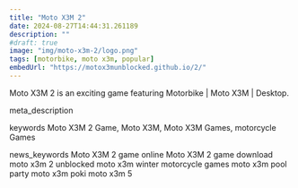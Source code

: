 ```yaml
---
title: "Moto X3M 2"
date: 2024-08-27T14:44:31.261189
description: ""
#draft: true
image: "img/moto-x3m-2/logo.png"
tags: [motorbike, moto x3m, popular]
embedUrl: "https://motox3munblocked.github.io/2/"
---
```


Moto X3M 2 is an exciting game featuring Motorbike | Moto X3M | Desktop.

meta_description



keywords
Moto X3M 2 Game, Moto X3M, Moto X3M Games, motorcycle Games


news_keywords
Moto X3M 2 game online Moto X3M 2 game download moto x3m 2 unblocked moto x3m winter motorcycle games moto x3m pool party moto x3m poki moto x3m 5
